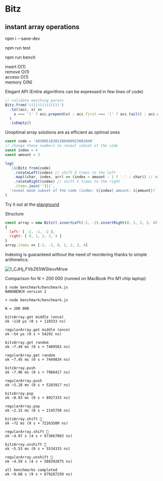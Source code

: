 # Bitz

## instant array operations

npm i --save-dev

npm run test

npm run bench

insert O(1)  
remove O(1)  
access O(1)  
memory O(N)

Elegant API (Entire algorithms can be expressed in few lines of code)

```js
// validate matching parens
Bitz.from('((()))()()(())')
  .to((acc, x) =>
    x === '(' ? acc.prepend(x) : acc.first === '(' ? acc.tail() : acc.append(x)
  )
  .isEmpty()
```

Unoptimal array solutions are as efficient as optimal ones

```js
const code = '49380518301380480923802840'
// change these numbers to reveal subset of the code
const index = 4
const amount = 3

log(
  `|${Bitz.from(code)
    .rotateLeft(index) // shift X times to the left
    .map((char, index, arr) => (index > amount - 1 ? '.' : char)) // mask out a portion of the code
    .rotateRight(index) // shift X times to the right
    .items.join('')}|`,
  `reveal mask subset of the code (index: ${index} amount: ${amount})`
)
```

Try it out at the [playground](https://at-290690.github.io/YavaScript/?g=AT-290690/675b2c3d986aca3fd04bf64daa66b631/raw/50f078a8f14bd5fbfd01e2bad3cb9307a6c2771f/BitzArray.js)

Structure

```js
const array = new Bitz().insertLeft(-2, -1).insertRight(0, 1, 2, 3, 4);
{
  left: [ -1, -1, -2 ],
  right: [ 0, 1, 2, 3, 4 ]
}
array.items => [-2, -1, 0, 1, 2, 3, 4]
```

Indexing is guaranteed without the need of reordering thanks to simple arithmetics:

![1_CJHj_FVbZ61iWSIevvMrsw](https://user-images.githubusercontent.com/88512646/189848001-5274f5bf-200d-46e3-80df-25c5718bfc4a.gif)

Comparison for N = 200 000 (runned on MacBook Pro M1 chip laptop)

```
$ node benchmark/benchmark.js
NANOBENCH version 2

> node benchmark/benchmark.js

N = 200 000

bitzArray.get middle (once)
ok ~118 μs (0 s + 118333 ns)

regularArray.get middle (once)
ok ~54 μs (0 s + 54292 ns)

bitzArray.get random
ok ~7.49 ms (0 s + 7489583 ns)

regularArray.get random
ok ~7.45 ms (0 s + 7449834 ns)

bitzArray.push
ok ~7.96 ms (0 s + 7960417 ns)

regularArray.push
ok ~5.28 ms (0 s + 5283917 ns)

bitzArray.pop
ok ~8.93 ms (0 s + 8927333 ns)

regularArray.pop
ok ~2.15 ms (0 s + 2145750 ns)

bitzArray.shift 🚀
ok ~72 ms (0 s + 72263500 ns)

regularArray.shift 🐌
ok ~4.97 s (4 s + 973667083 ns)

bitzArray.unshift 🚀
ok ~5.53 ms (0 s + 5534333 ns)

regularArray.unshift 🐌
ok ~4.59 s (4 s + 588392875 ns)

all benchmarks completed
ok ~9.68 s (9 s + 679287250 ns)
```
